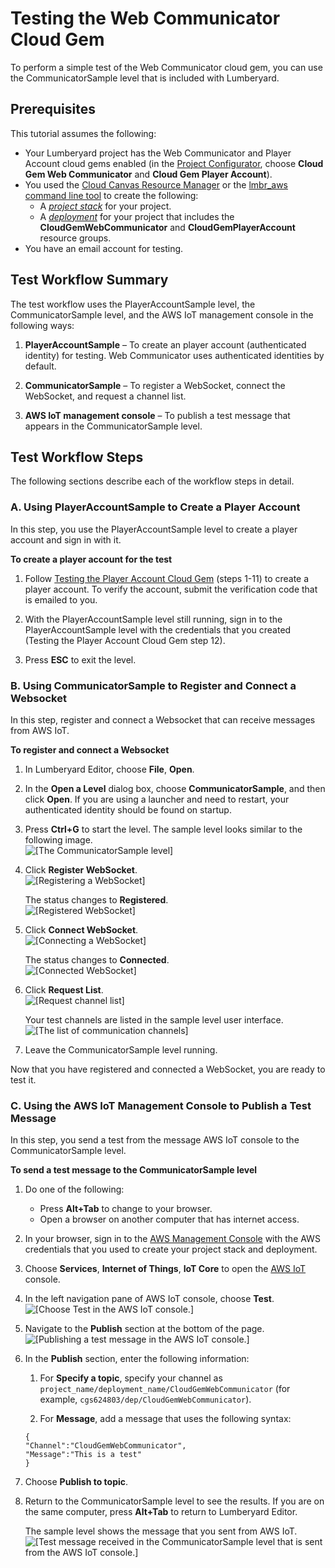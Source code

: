 # Testing the Web Communicator Cloud Gem<a name="cloud-canvas-cloud-gem-web-communicator-sample-level"></a>

To perform a simple test of the Web Communicator cloud gem, you can use the CommunicatorSample level that is included with Lumberyard\.

## Prerequisites<a name="cloud-canvas-cloud-gem-web-communicator-sample-level-prerequisites"></a>

This tutorial assumes the following:
+ Your Lumberyard project has the Web Communicator and Player Account cloud gems enabled \(in the [Project Configurator](https://docs.aws.amazon.com/lumberyard/latest/userguide/configurator-intro.html), choose **Cloud Gem Web Communicator** and **Cloud Gem Player Account**\)\.
+ You used the [Cloud Canvas Resource Manager](https://docs.aws.amazon.com/lumberyard/latest/userguide/cloud-canvas-ui-rm-overview.html) or the [lmbr\_aws command line tool](cloud-canvas-command-line.md) to create the following: 
  + A [*project stack*](cloud-canvas-ui-rm-project-stack.md) for your project\.
  + A [*deployment*](cloud-canvas-ui-rm-deployments.md) for your project that includes the **CloudGemWebCommunicator** and **CloudGemPlayerAccount** resource groups\.
+ You have an email account for testing\.

## Test Workflow Summary<a name="cloud-canvas-cloud-gem-web-communicator-sample-level-test-workflow-summary"></a>

The test workflow uses the PlayerAccountSample level, the CommunicatorSample level, and the AWS IoT management console in the following ways:

1. **PlayerAccountSample** – To create an player account \(authenticated identity\) for testing\. Web Communicator uses authenticated identities by default\.

1. **CommunicatorSample** – To register a WebSocket, connect the WebSocket, and request a channel list\.

1. **AWS IoT management console** – To publish a test message that appears in the CommunicatorSample level\.

## Test Workflow Steps<a name="cloud-canvas-cloud-gem-web-communicator-sample-level-test-workflow-steps"></a>

The following sections describe each of the workflow steps in detail\.

### A\. Using PlayerAccountSample to Create a Player Account<a name="cloud-canvas-cloud-gem-web-communicator-sample-level-playeraccountsample"></a>

In this step, you use the PlayerAccountSample level to create a player account and sign in with it\.

**To create a player account for the test**

1. Follow [Testing the Player Account Cloud Gem](https://docs.aws.amazon.com/lumberyard/latest/userguide/cloud-canvas-cloud-gem-player-account-testing.html) \(steps 1\-11\) to create a player account\. To verify the account, submit the verification code that is emailed to you\.

1. With the PlayerAccountSample level still running, sign in to the PlayerAccountSample level with the credentials that you created \(Testing the Player Account Cloud Gem step 12\)\.

1. Press **ESC** to exit the level\.

### B\. Using CommunicatorSample to Register and Connect a Websocket<a name="cloud-canvas-cloud-gem-web-communicator-sample-level-communicatorsample"></a>

In this step, register and connect a Websocket that can receive messages from AWS IoT\.

**To register and connect a Websocket**

1. In Lumberyard Editor, choose **File**, **Open**\.

1. In the **Open a Level** dialog box, choose **CommunicatorSample**, and then click **Open**\. If you are using a launcher and need to restart, your authenticated identity should be found on startup\.

1. Press **Ctrl\+G** to start the level\. The sample level looks similar to the following image\.  
![\[The CommunicatorSample level\]](http://docs.aws.amazon.com/lumberyard/latest/userguide/images/cloud-canvas-cloud-gem-web-communicator-sample-level-1.png)

1. Click **Register WebSocket**\.  
![\[Registering a WebSocket\]](http://docs.aws.amazon.com/lumberyard/latest/userguide/images/cloud-canvas-cloud-gem-web-communicator-sample-level-2.png)

   The status changes to **Registered**\.  
![\[Registered WebSocket\]](http://docs.aws.amazon.com/lumberyard/latest/userguide/images/cloud-canvas-cloud-gem-web-communicator-sample-level-3.png)

1. Click **Connect WebSocket**\.  
![\[Connecting a WebSocket\]](http://docs.aws.amazon.com/lumberyard/latest/userguide/images/cloud-canvas-cloud-gem-web-communicator-sample-level-4.png)

   The status changes to **Connected**\.  
![\[Connected WebSocket\]](http://docs.aws.amazon.com/lumberyard/latest/userguide/images/cloud-canvas-cloud-gem-web-communicator-sample-level-5.png)

1. Click **Request List**\.  
![\[Request channel list\]](http://docs.aws.amazon.com/lumberyard/latest/userguide/images/cloud-canvas-cloud-gem-web-communicator-sample-level-6.png)

   Your test channels are listed in the sample level user interface\.  
![\[The list of communication channels\]](http://docs.aws.amazon.com/lumberyard/latest/userguide/images/cloud-canvas-cloud-gem-web-communicator-sample-level-7.png)

1. Leave the CommunicatorSample level running\.

Now that you have registered and connected a WebSocket, you are ready to test it\.

### C\. Using the AWS IoT Management Console to Publish a Test Message<a name="cloud-canvas-cloud-gem-web-communicator-sample-level-aws-iot-management-console"></a>

In this step, you send a test from the message AWS IoT console to the CommunicatorSample level\.

**To send a test message to the CommunicatorSample level**

1. Do one of the following:
   + Press **Alt\+Tab** to change to your browser\.
   + Open a browser on another computer that has internet access\.

1. In your browser, sign in to the [AWS Management Console](https://console.aws.amazon.com/) with the AWS credentials that you used to create your project stack and deployment\.

1. Choose **Services**, **Internet of Things**, **IoT Core** to open the [AWS IoT](https://console.aws.amazon.com/iot/) console\.

1. In the left navigation pane of AWS IoT console, choose **Test**\.  
![\[Choose Test in the AWS IoT console.\]](http://docs.aws.amazon.com/lumberyard/latest/userguide/images/cloud-canvas-cloud-gem-web-communicator-sample-level-8.png)

1. Navigate to the **Publish** section at the bottom of the page\.  
![\[Publishing a test message in the AWS IoT console.\]](http://docs.aws.amazon.com/lumberyard/latest/userguide/images/cloud-canvas-cloud-gem-web-communicator-sample-level-9.png)

1. In the **Publish** section, enter the following information:

   1. For **Specify a topic**, specify your channel as `project_name/deployment_name/CloudGemWebCommunicator` \(for example, `cgs624803/dep/CloudGemWebCommunicator`\)\.

   1. For **Message**, add a message that uses the following syntax:

   ```
   {
   "Channel":"CloudGemWebCommunicator",
   "Message":"This is a test"
   }
   ```

1. Choose **Publish to topic**\.

1. Return to the CommunicatorSample level to see the results\. If you are on the same computer, press **Alt\+Tab** to return to Lumberyard Editor\.

   The sample level shows the message that you sent from AWS IoT\.  
![\[Test message received in the CommunicatorSample level that is sent from the AWS IoT console.\]](http://docs.aws.amazon.com/lumberyard/latest/userguide/images/cloud-canvas-cloud-gem-web-communicator-sample-level-10.png)